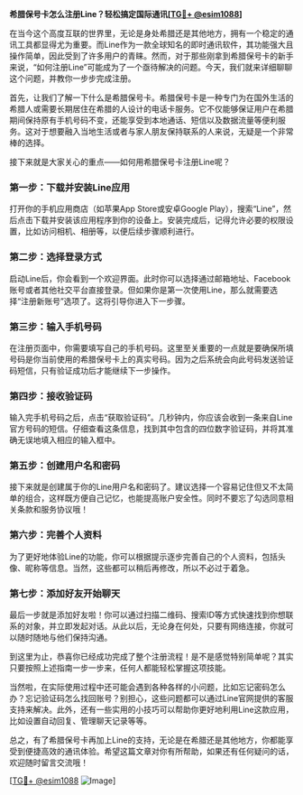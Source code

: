 **希腊保号卡怎么注册Line？轻松搞定国际通讯[[TG💪+ @esim1088](https://t.me/s/esim1088)]**

在当今这个高度互联的世界里，无论是身处希腊还是其他地方，拥有一个稳定的通讯工具都显得尤为重要。而Line作为一款全球知名的即时通讯软件，其功能强大且操作简单，因此受到了许多用户的青睐。然而，对于那些刚拿到希腊保号卡的新手来说，“如何注册Line”可能成为了一个亟待解决的问题。今天，我们就来详细聊聊这个问题，并教你一步步完成注册。

首先，让我们了解一下什么是希腊保号卡。希腊保号卡是一种专门为在国外生活的希腊人或需要长期居住在希腊的人设计的电话卡服务。它不仅能够保证用户在希腊期间保持原有手机号码不变，还能享受到本地通话、短信以及数据流量等便利服务。这对于想要融入当地生活或者与家人朋友保持联系的人来说，无疑是一个非常棒的选择。

接下来就是大家关心的重点——如何用希腊保号卡注册Line呢？

### 第一步：下载并安装Line应用

打开你的手机应用商店（如苹果App Store或安卓Google Play），搜索“Line”，然后点击下载并安装该应用程序到你的设备上。安装完成后，记得允许必要的权限设置，比如访问相机、相册等，以便后续步骤顺利进行。

### 第二步：选择登录方式

启动Line后，你会看到一个欢迎界面。此时你可以选择通过邮箱地址、Facebook账号或者其他社交平台直接登录。但如果你是第一次使用Line，那么就需要选择“注册新账号”选项了。这将引导你进入下一步骤。

### 第三步：输入手机号码

在注册页面中，你需要填写自己的手机号码。这里至关重要的一点就是要确保所填号码是你当前使用的希腊保号卡上的真实号码。因为之后系统会向此号码发送验证码短信，只有验证成功后才能继续下一步操作。

### 第四步：接收验证码

输入完手机号码之后，点击“获取验证码”。几秒钟内，你应该会收到一条来自Line官方号码的短信。仔细查看这条信息，找到其中包含的四位数字验证码，并将其准确无误地填入相应的输入框中。

### 第五步：创建用户名和密码

接下来就是创建属于你的Line用户名和密码了。建议选择一个容易记住但又不太简单的组合，这样既方便自己记忆，也能提高账户安全性。同时不要忘了勾选同意相关条款和服务协议哦！

### 第六步：完善个人资料

为了更好地体验Line的功能，你可以根据提示逐步完善自己的个人资料，包括头像、昵称等信息。当然，这些都可以稍后再修改，所以不必过于着急。

### 第七步：添加好友开始聊天

最后一步就是添加好友啦！你可以通过扫描二维码、搜索ID等方式快速找到你想联系的对象，并立即发起对话。从此以后，无论身在何处，只要有网络连接，你就可以随时随地与他们保持沟通。

到这里为止，恭喜你已经成功完成了整个注册流程！是不是感觉特别简单呢？其实只要按照上述指南一步一步来，任何人都能轻松掌握这项技能。

当然啦，在实际使用过程中还可能会遇到各种各样的小问题，比如忘记密码怎么办？忘记验证码怎么找回账号？别担心，这些问题都可以通过Line官网提供的客服支持来解决。此外，还有一些实用的小技巧可以帮助你更好地利用Line这款应用，比如设置自动回复、管理聊天记录等等。

总之，有了希腊保号卡再加上Line的支持，无论是在希腊还是其他地方，你都能享受到便捷高效的通讯体验。希望这篇文章对你有所帮助，如果还有任何疑问的话，欢迎随时留言交流哦！

[[TG💪+ @esim1088](https://t.me/s/esim1088) ![Image](https://i.postimg.cc/4NQfJmqS/Snipaste-2025-05-13-00-14-12.png)]